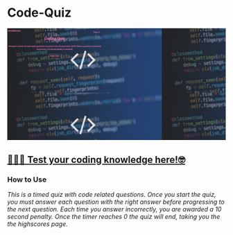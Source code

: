 # Code-Quiz

![Code Quiz](images/code-quiz.png)

## [👩🏾‍💻 Test your coding knowledge here!🤓](https://ffakih5.github.io/Code-Quiz/.)

### How to Use
_This is a timed quiz with code related questions._
_Once you start the quiz, you must answer each question with the right answer before progressing to the next question._
_Each time you answer incorrectly, you are awarded a 10 second penalty._
_Once the timer reaches 0 the quiz will end, taking you the the highscores page._




